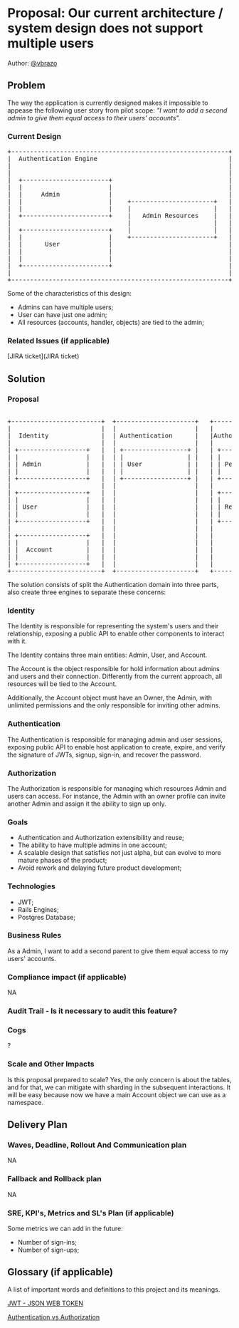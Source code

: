 # Proposal: Our current architecture / system design does not support multiple users

Author: [@vbrazo](https://github.com/vbrazo)

## Problem

The way the application is currently designed makes it impossible to appease the following user story from pilot scope: *"I want to add a second admin to give them equal access to their users' accounts".*


### Current Design
<pre>
+----------------------------------------------------------+
|  Authentication Engine                                   |
|                                                          |
|                                                          |
|  +-----------------------+                               |
|  |                       |                               |
|  |     Admin             |                               |
|  |                       |    +----------------------+   |
|  |                       |    |                      |   |
|  +-----------------------+    |   Admin Resources    |   |
|                               |                      |   |
|  +-----------------------+    |                      |   |
|  |                       |    +----------------------+   |
|  |      User             |                               |
|  |                       |                               |
|  |                       |                               |
|  +-----------------------+                               |
|                                                          |
+----------------------------------------------------------+
</pre>

Some of the characteristics of this design:

* Admins can have multiple users;
* User can have just one admin;
* All resources (accounts, handler, objects) are tied to the admin;

### Related Issues (if applicable)

[JIRA ticket](JIRA ticket)

## Solution

### Proposal

<pre>      
+------------------------+  +---------------------+   +-----------------------+
|                        |  |                     |   |                       |
|  Identity              |  | Authentication      |   |Authorization          |
|                        |  |                     |   |                       |
| +------------------+   |  | +-----------------+ |   | +-------------------+ |
| |                  |   |  | |                 | |   | |                   | |
| | Admin            |   |  | | User            | |   | | Permission        | |
| |                  |   |  | |                 | |   | |                   | |
| +------------------+   |  | +-----------------+ |   | +-------------------+ |
|                        |  |                     |   |                       |
| +------------------+   |  |                     |   | +-------------------+ |
| |                  |   |  |                     |   | |                   | |
| | User             |   |  |                     |   | | Resource          | |
| |                  |   |  |                     |   | |                   | |
| +------------------+   |  |                     |   | +-------------------+ |
|                        |  |                     |   |                       |
| +------------------+   |  |                     |   |                       |
| |                  |   |  |                     |   |                       |
| |  Account         |   |  |                     |   |                       |
| |                  |   |  |                     |   |                       |
| +------------------+   |  |                     |   |                       |
+------------------------+  +---------------------+   +-----------------------+
</pre>

The solution consists of split the Authentication domain into three parts, also create three engines to separate these concerns:

### Identity

The Identity is responsible for representing the system's users and their relationship, exposing a public API to enable other components to interact with it.

The Identity contains three main entities: Admin, User, and Account.

The Account is the object responsible for hold information about admins and users and their connection. Differently from the current approach, all resources will be tied to the Account.

Additionally, the Account object must have an Owner, the Admin, with unlimited permissions and the only responsible for inviting other admins.

### Authentication

The Authentication is responsible for managing admin and user sessions, exposing public API to enable host application to create, expire, and verify the signature of JWTs, signup, sign-in, and recover the password.

### Authorization

The Authorization is responsible for managing which resources Admin and users can access. For instance, the Admin with an owner profile can invite another Admin and assign it the ability to sign up only.


### Goals

* Authentication and Authorization extensibility and reuse;
* The ability to have multiple admins in one account;
* A scalable design that satisfies not just alpha, but can evolve to more mature phases of the product;
* Avoid rework and delaying future product development;

### Technologies

* JWT;
* Rails Engines;
* Postgres Database;

### Business Rules

As a Admin, I want to add a second parent to give them equal access to my users' accounts.

### Compliance impact (if applicable)
NA

### Audit Trail - Is it necessary to audit this feature?
### Cogs
?

### Scale and Other Impacts
Is this proposal prepared to scale?
Yes, the only concern is about the tables, and for that, we can mitigate with sharding in the subsequent interactions. It will be easy because now we have a main Account object we can use as a namespace.

## Delivery Plan
### Waves, Deadline, Rollout And Communication plan
NA

### Fallback and Rollback plan
NA

### SRE, KPI's, Metrics and SL's Plan (if applicable)

Some metrics we can add in the future:

* Number of sign-ins;
* Number of sign-ups;

## Glossary (if applicable)
A list of important words and definitions to this project and its meanings.

[JWT - JSON WEB TOKEN](https://jwt.io/)

[Authentication vs Authorization](https://www.okta.com/identity-101/authentication-vs-authorization/#:~:text=Authentication%20and%20authorization%20might%20sound,permission%20to%20access%20a%20resource.)
